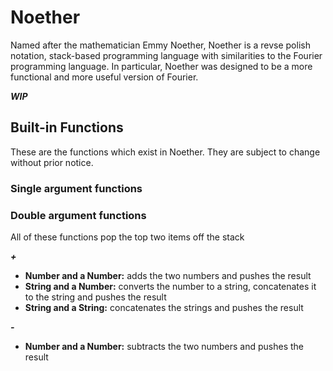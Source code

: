 # Noether
Named after the mathematician Emmy Noether, Noether is a revse polish notation, stack-based programming language with similarities to the Fourier programming language. In particular, Noether was designed to be a more functional and more useful version of Fourier.

***WIP***

## Built-in Functions

These are the functions which exist in Noether. They are subject to change without prior notice.

### Single argument functions

### Double argument functions

All of these functions pop the top two items off the stack

***+***
 - **Number and a Number:** adds the two  numbers and pushes the result
 - **String and a Number:** converts the number to a string, concatenates it to the string and pushes the result
 - **String and a String:** concatenates the strings and pushes the result
 
 ***-***
 
 - **Number and a Number:** subtracts the two  numbers and pushes the result
